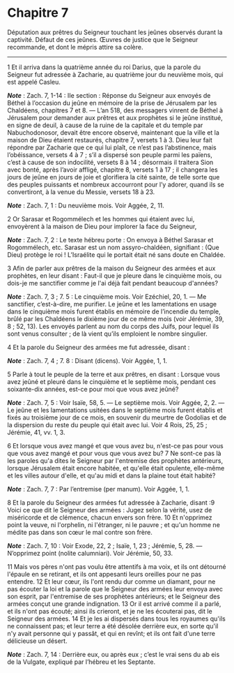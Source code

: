 # Chapitre 7

Députation aux prêtres du Seigneur touchant les jeûnes observés durant la captivité.
Défaut de ces jeûnes.
Œuvres de justice que le Seigneur recommande, et dont le mépris attire sa colère.

***

1 Et il arriva dans la quatrième année du roi Darius, que la parole du Seigneur fut adressée à Zacharie, au quatrième jour du neuvième mois, qui est appelé Casleu.

***Note*** :  Zach. 7, 1-14 : IIe section : Réponse du Seigneur aux envoyés de Béthel à l’occasion du jeûne en mémoire de la prise de Jérusalem par les Chaldéens, chapitres 7 et 8. ― L’an 518, des messagers vinrent de Béthel à Jérusalem pour demander aux prêtres et aux prophètes si le jeûne institué, en signe de deuil, à cause de la ruine de la capitale et du temple par Nabuchodonosor, devait être encore observé, maintenant que la ville et la maison de Dieu étaient restaurés, chapitre 7, versets 1 à 3. Dieu leur fait répondre par Zacharie que ce qui lui plaît, ce n’est pas l’abstinence, mais l’obéissance, versets 4 à 7 ; s’il a dispersé son peuple parmi les païens, c’est à cause de son indocilité, versets 8 à 14 ; désormais il traitera Sion avec bonté, après l’avoir affligé, chapitre 8, versets 1 à 17 ; il changera les jours de jeûne en jours de joie et glorifiera la cité sainte, de telle sorte que des peuples puissants et nombreux accourront pour l’y adorer, quand ils se convertiront, à la venue du Messie, versets 18
à 23.

***Note*** :  Zach. 7, 1 : Du neuvième mois. Voir Aggée, 2, 11.

2 Or Sarasar et Rogommélech et les hommes qui étaient avec lui, envoyèrent à la maison de Dieu pour implorer la face du Seigneur,

***Note*** :  Zach. 7, 2 : Le texte hébreu porte : On envoya à Béthel Sarasar et Rogommélech, etc. Sarasar est un nom assyro-chaldéen, signifiant : (Que Dieu) protège le roi ! L’Israélite qui le portait était né sans doute en Chaldée.

3 Afin de parler aux prêtres de la maison du Seigneur des armées et aux prophètes, en leur disant : Faut-il que je pleure dans le cinquième mois, ou dois-je me sanctifier comme je l'ai déjà fait pendant beaucoup d'années?

***Note*** :  Zach. 7, 3 ; 7. 5 : Le cinquième mois. Voir Ezéchiel, 20, 1. ― Me sanctifier, c’est-à-dire, me purifier. Le jeûne et les lamentations en usage dans le cinquième mois furent établis en mémoire de l’incendie du temple, brûlé par les Chaldéens le dixième jour de ce même mois (voir Jérémie, 39, 8 ; 52, 13). Les envoyés parlent au nom du corps des Juifs, pour lequel ils sont venus consulter ; de là vient qu’ils emploient le nombre singulier.


4 Et la parole du Seigneur des armées me fut adressée, disant :

***Note*** :  Zach. 7, 4 ; 7. 8 : Disant (dicens). Voir Aggée, 1, 1.

5 Parle à tout le peuple de la terre et aux prêtres, en disant : Lorsque vous avez jeûné et pleuré dans le cinquième et le septième mois, pendant ces soixante-dix années, est-ce pour moi que vous avez jeûné?

***Note*** :  Zach. 7, 5 : Voir Isaïe, 58, 5. ― Le septième mois. Voir Aggée, 2, 2. ― Le jeûne et les lamentations usitées dans le septième mois furent établis et fixés au troisième jour de ce mois, en souvenir du meurtre de Godolias et de la dispersion du reste du peuple qui était avec lui. Voir 4 Rois, 25, 25 ; Jérémie, 41, vv. 1, 3.

6 Et lorsque vous avez mangé et que vous avez bu, n'est-ce pas pour vous que vous avez mangé et pour vous que vous avez bu? 7 Ne sont-ce pas là les paroles qu'a dites le Seigneur par l'entremise des prophètes antérieurs, lorsque Jérusalem était encore habitée, et qu'elle était opulente, elle-même et les villes autour d'elle, et qu'au midi et dans la plaine tout était habité?

***Note*** :  Zach. 7, 7 : Par l’entremise (per manum). Voir Aggée, 1, 1.


8 Et la parole du Seigneur des armées fut adressée à Zacharie, disant :9 Voici ce que dit le Seigneur des armées : Jugez selon la vérité, usez de miséricorde et de clémence, chacun envers son frère. 10 Et n'opprimez point la veuve, ni l'orphelin, ni l'étranger, ni le pauvre ; et qu'un homme ne médite pas dans son cœur le mal contre son frère.

***Note*** :  Zach. 7, 10 : Voir Exode, 22, 2 ; Isaïe, 1, 23 ; Jérémie, 5, 28. ― N’opprimez point (nolite calumniari). Voir Jérémie, 50, 33.

11 Mais vos pères n'ont pas voulu être attentifs à ma voix, et ils ont détourné l'épaule en se retirant, et ils ont appesanti leurs oreilles pour ne pas entendre. 12 Et leur cœur, ils l'ont rendu dur comme un diamant, pour ne pas écouter la loi et la parole que le Seigneur des armées leur envoya avec son esprit, par l'entremise de ses prophètes antérieurs; et le Seigneur des armées conçut une grande indignation. 13 Or il est arrivé comme il a parlé, et ils n'ont pas écouté; ainsi ils crieront, et je ne les écouterai pas, dit le Seigneur des armées. 14 Et je les ai dispersés dans tous les royaumes qu'ils ne connaissent pas; et leur terre a été désolée derrière eux, en sorte qu'il n'y avait personne qui y passât, et qui en revînt; et ils ont fait d'une terre délicieuse un désert.

***Note*** :  Zach. 7, 14 : Derrière eux, ou après eux ; c’est le vrai sens du ab eis de la Vulgate, expliqué par l’hébreu et les Septante.

